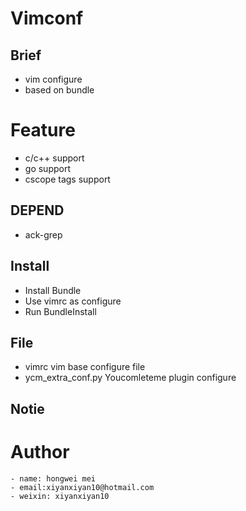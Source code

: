 # Vimconf

## Brief 
 - vim configure
 - based on bundle

# Feature
 - c/c++ support
 - go support
 - cscope tags support

## DEPEND
 - ack-grep


## Install
    
 - Install Bundle
 - Use vimrc as configure
 - Run BundleInstall

## File
 - vimrc                vim base configure file
 - ycm_extra_conf.py    Youcomleteme plugin configure

## Notie

# Author 
    - name: hongwei mei
    - email:xiyanxiyan10@hotmail.com
    - weixin: xiyanxiyan10
